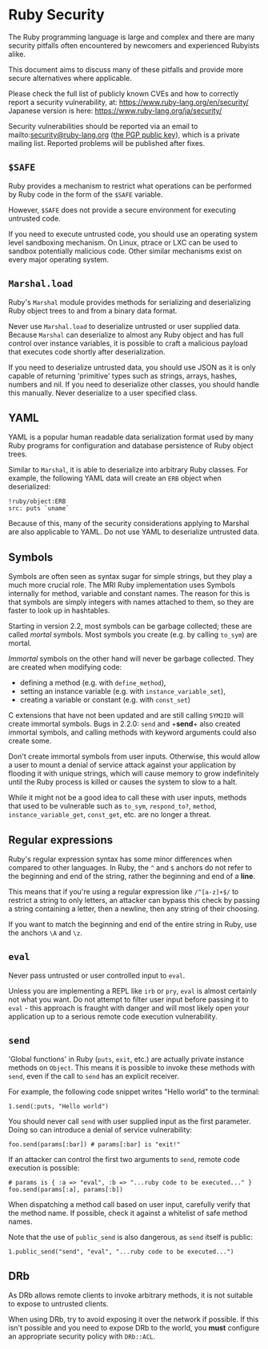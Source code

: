 # Ruby Security

The Ruby programming language is large and complex and there are many security
pitfalls often encountered by newcomers and experienced Rubyists alike.

This document aims to discuss many of these pitfalls and provide more secure
alternatives where applicable.

Please check the full list of publicly known CVEs and how to correctly report
a security vulnerability, at: https://www.ruby-lang.org/en/security/ Japanese
version is here: https://www.ruby-lang.org/ja/security/

Security vulnerabilities should be reported via an email to
mailto:security@ruby-lang.org ([the PGP public
key](https://www.ruby-lang.org/security.asc)), which is a private mailing
list. Reported problems will be published after fixes.

## `$SAFE`

Ruby provides a mechanism to restrict what operations can be performed by Ruby
code in the form of the `$SAFE` variable.

However, `$SAFE` does not provide a secure environment for executing untrusted
code.

If you need to execute untrusted code, you should use an operating system
level sandboxing mechanism. On Linux, ptrace or LXC can be used to sandbox
potentially malicious code. Other similar mechanisms exist on every major
operating system.

## `Marshal.load`

Ruby's `Marshal` module provides methods for serializing and deserializing
Ruby object trees to and from a binary data format.

Never use `Marshal.load` to deserialize untrusted or user supplied data.
Because `Marshal` can deserialize to almost any Ruby object and has full
control over instance variables, it is possible to craft a malicious payload
that executes code shortly after deserialization.

If you need to deserialize untrusted data, you should use JSON as it is only
capable of returning 'primitive' types such as strings, arrays, hashes,
numbers and nil. If you need to deserialize other classes, you should handle
this manually. Never deserialize to a user specified class.

## YAML

YAML is a popular human readable data serialization format used by many Ruby
programs for configuration and database persistence of Ruby object trees.

Similar to `Marshal`, it is able to deserialize into arbitrary Ruby classes.
For example, the following YAML data will create an `ERB` object when
deserialized:

    !ruby/object:ERB
    src: puts `uname`

Because of this, many of the security considerations applying to Marshal are
also applicable to YAML. Do not use YAML to deserialize untrusted data.

## Symbols

Symbols are often seen as syntax sugar for simple strings, but they play a
much more crucial role. The MRI Ruby implementation uses Symbols internally
for method, variable and constant names. The reason for this is that symbols
are simply integers with names attached to them, so they are faster to look up
in hashtables.

Starting in version 2.2, most symbols can be garbage collected; these are
called *mortal* symbols. Most symbols you create (e.g. by calling `to_sym`)
are mortal.

*Immortal* symbols on the other hand will never be garbage collected. They are
created when modifying code:
*   defining a method (e.g. with `define_method`),
*   setting an instance variable (e.g. with `instance_variable_set`),
*   creating a variable or constant (e.g. with `const_set`)

C extensions that have not been updated and are still calling `SYM2ID` will
create immortal symbols. Bugs in 2.2.0: `send` and +__send__+ also created
immortal symbols, and calling methods with keyword arguments could also create
some.

Don't create immortal symbols from user inputs. Otherwise, this would allow a
user to mount a denial of service attack against your application by flooding
it with unique strings, which will cause memory to grow indefinitely until the
Ruby process is killed or causes the system to slow to a halt.

While it might not be a good idea to call these with user inputs, methods that
used to be vulnerable such as `to_sym`, `respond_to?`, `method`,
`instance_variable_get`, `const_get`, etc. are no longer a threat.

## Regular expressions

Ruby's regular expression syntax has some minor differences when compared to
other languages. In Ruby, the `^` and `$` anchors do not refer to the
beginning and end of the string, rather the beginning and end of a **line**.

This means that if you're using a regular expression like `/^[a-z]+$/` to
restrict a string to only letters, an attacker can bypass this check by
passing a string containing a letter, then a newline, then any string of their
choosing.

If you want to match the beginning and end of the entire string in Ruby, use
the anchors `\A` and `\z`.

## `eval`

Never pass untrusted or user controlled input to `eval`.

Unless you are implementing a REPL like `irb` or `pry`, `eval` is almost
certainly not what you want. Do not attempt to filter user input before
passing it to `eval` - this approach is fraught with danger and will most
likely open your application up to a serious remote code execution
vulnerability.

## `send`

'Global functions' in Ruby (`puts`, `exit`, etc.) are actually private
instance methods on `Object`. This means it is possible to invoke these
methods with `send`, even if the call to `send` has an explicit receiver.

For example, the following code snippet writes "Hello world" to the terminal:

    1.send(:puts, "Hello world")

You should never call `send` with user supplied input as the first parameter.
Doing so can introduce a denial of service vulnerability:

    foo.send(params[:bar]) # params[:bar] is "exit!"

If an attacker can control the first two arguments to `send`, remote code
execution is possible:

    # params is { :a => "eval", :b => "...ruby code to be executed..." }
    foo.send(params[:a], params[:b])

When dispatching a method call based on user input, carefully verify that the
method name. If possible, check it against a whitelist of safe method names.

Note that the use of `public_send` is also dangerous, as `send` itself is
public:

    1.public_send("send", "eval", "...ruby code to be executed...")

## DRb

As DRb allows remote clients to invoke arbitrary methods, it is not suitable
to expose to untrusted clients.

When using DRb, try to avoid exposing it over the network if possible. If this
isn't possible and you need to expose DRb to the world, you **must** configure
an appropriate security policy with `DRb::ACL`.
